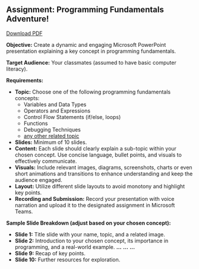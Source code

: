 ## Assignment: Programming Fundamentals Adventure!

[Download PDF](matlab-assign1.pdf)

**Objective:** Create a dynamic and engaging Microsoft PowerPoint presentation explaining a key concept in programming fundamentals. 

**Target Audience:** Your classmates (assumed to have basic computer literacy).

**Requirements:**

* **Topic:** Choose one of the following programming fundamentals concepts:
    * Variables and Data Types
    * Operators and Expressions
    * Control Flow Statements (if/else, loops)
    * Functions
    * Debugging Techniques
    * [any other related topic](../docs/matlab-topics.md)
* **Slides:** Minimum of 10 slides.
* **Content:** Each slide should clearly explain a sub-topic within your chosen concept. Use concise language, bullet points, and visuals to effectively communicate.
* **Visuals:** Include relevant images, diagrams, screenshots, charts or even short animations and transitions to enhance understanding and keep the audience engaged.
* **Layout:** Utilize different slide layouts to avoid monotony and highlight key points.
* **Recording and Submission:** Record your presentation with voice narration and upload it to the designated assignment in Microsoft Teams.

**Sample Slide Breakdown (adjust based on your chosen concept):**

* **Slide 1:** Title slide with your name, topic, and a related image.
* **Slide 2:** Introduction to your chosen concept, its importance in programming, and a real-world example.
**...**
**...**
**...**
* **Slide 9:** Recap of key points.
* **Slide 10:** Further resources for exploration.




